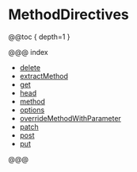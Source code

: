 <a id="methoddirectives"></a>
# MethodDirectives

@@toc { depth=1 }

@@@ index

* [delete](delete.md)
* [extractMethod](extractMethod.md)
* [get](get.md)
* [head](head.md)
* [method](method.md)
* [options](options.md)
* [overrideMethodWithParameter](overrideMethodWithParameter.md)
* [patch](patch.md)
* [post](post.md)
* [put](put.md)

@@@